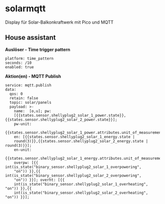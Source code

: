 # solarmqtt
Display für Solar-Balkonkraftwerk mit Pico und MQTT 


## House assistant

**Auslöser - Time trigger pattern**
```
platform: time_pattern
seconds: /10
enabled: true
```

**Aktion(en) - MQTT Publish**
```
service: mqtt.publish
data:
  qos: 0
  retain: false
  topic: solar/panels
  payload: >-
    name:  [o,u]; pw:
    [{{states.sensor.shellyplug2_solar_1_power.state}},{{states.sensor.shellyplug2_solar_2_power.state}}];
    pw-unit:
    {{states.sensor.shellyplug2_solar_1_power.attributes.unit_of_measurement}};
    en: [{{states.sensor.shellyplug2_solar_1_energy.state |
    round(3)}},{{states.sensor.shellyplug2_solar_2_energy.state | round(3)}}];
    en-unit:
    {{states.sensor.shellyplug2_solar_1_energy.attributes.unit_of_measurement}};
    overpw: [{{ int(is_state("binary_sensor.shellyplug2_solar_1_overpowering",
    "on")) }},{{ int(is_state("binary_sensor.shellyplug2_solar_2_overpowering",
    "on")) }}]; overht: [{{
    int(is_state("binary_sensor.shellyplug2_solar_1_overheating", "on")) }},{{
    int(is_state("binary_sensor.shellyplug2_solar_2_overheating", "on")) }}];
```
